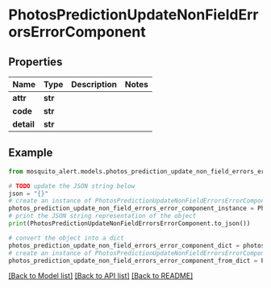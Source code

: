 # PhotosPredictionUpdateNonFieldErrorsErrorComponent


## Properties

Name | Type | Description | Notes
------------ | ------------- | ------------- | -------------
**attr** | **str** |  | 
**code** | **str** |  | 
**detail** | **str** |  | 

## Example

```python
from mosquito_alert.models.photos_prediction_update_non_field_errors_error_component import PhotosPredictionUpdateNonFieldErrorsErrorComponent

# TODO update the JSON string below
json = "{}"
# create an instance of PhotosPredictionUpdateNonFieldErrorsErrorComponent from a JSON string
photos_prediction_update_non_field_errors_error_component_instance = PhotosPredictionUpdateNonFieldErrorsErrorComponent.from_json(json)
# print the JSON string representation of the object
print(PhotosPredictionUpdateNonFieldErrorsErrorComponent.to_json())

# convert the object into a dict
photos_prediction_update_non_field_errors_error_component_dict = photos_prediction_update_non_field_errors_error_component_instance.to_dict()
# create an instance of PhotosPredictionUpdateNonFieldErrorsErrorComponent from a dict
photos_prediction_update_non_field_errors_error_component_from_dict = PhotosPredictionUpdateNonFieldErrorsErrorComponent.from_dict(photos_prediction_update_non_field_errors_error_component_dict)
```
[[Back to Model list]](../README.md#documentation-for-models) [[Back to API list]](../README.md#documentation-for-api-endpoints) [[Back to README]](../README.md)


